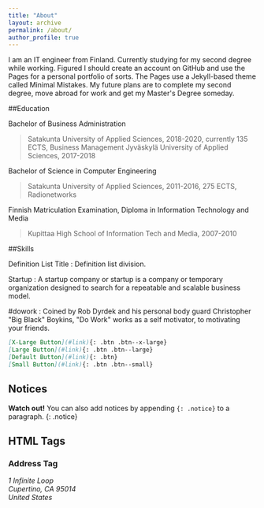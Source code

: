 ```yaml
---
title: "About"
layout: archive
permalink: /about/
author_profile: true
---
```


I am an IT engineer from Finland. Currently studying for my second degree while working. Figured I should create an account on GitHub and use the Pages for a personal portfolio of sorts. The Pages use a Jekyll-based theme called Minimal Mistakes. My future plans are to complete my second degree, move abroad for work and get my Master's Degree someday.

##Education

Bachelor of Business Administration
> Satakunta University of Applied Sciences, 2018-2020, currently 135 ECTS, Business Management
> Jyväskylä University of Applied Sciences, 2017-2018

Bachelor of Science in Computer Engineering
> Satakunta University of Applied Sciences, 2011-2016, 275 ECTS, Radionetworks

Finnish Matriculation Examination, Diploma in Information Technology and Media
> Kupittaa High School of Information Tech and Media, 2007-2010

##Skills

Definition List Title
:   Definition list division.

Startup
:   A startup company or startup is a company or temporary organization designed to search for a repeatable and scalable business model.

#dowork
:   Coined by Rob Dyrdek and his personal body guard Christopher "Big Black" Boykins, "Do Work" works as a self motivator, to motivating your friends.
```markdown
[X-Large Button](#link){: .btn .btn--x-large}
[Large Button](#link){: .btn .btn--large}
[Default Button](#link){: .btn}
[Small Button](#link){: .btn .btn--small}
```

## Notices

**Watch out!** You can also add notices by appending `{: .notice}` to a paragraph.
{: .notice}

## HTML Tags

### Address Tag

<address>
  1 Infinite Loop<br /> Cupertino, CA 95014<br /> United States
</address>
